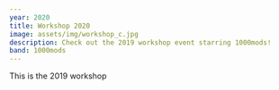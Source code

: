 ```yaml
---
year: 2020
title: Workshop 2020
image: assets/img/workshop_c.jpg
description: Check out the 2019 workshop event starring 1000mods!
band: 1000mods
---
```

This is the 2019 workshop